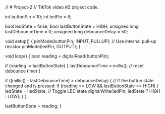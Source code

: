 // # Project-2
// TikTok video #2 project code.

int buttonPin = 10;
int ledPin = 6;

bool ledState = false;
bool lastButtonState = HIGH;
unsigned long lastDebounceTime = 0;
unsigned long debounceDelay = 50;

void setup() {
  pinMode(buttonPin, INPUT_PULLUP);  // Use internal pull-up resistor
  pinMode(ledPin, OUTPUT);
}

void loop() {
  bool reading = digitalRead(buttonPin);

  if (reading != lastButtonState) {
    lastDebounceTime = millis();  // reset debounce timer
  }

  if ((millis() - lastDebounceTime) > debounceDelay) {
    // If the button state changed and is pressed:
    if (reading == LOW && lastButtonState == HIGH) {
      ledState = !ledState;  // Toggle LED state
      digitalWrite(ledPin, ledState ? HIGH : LOW);
    }
  }

  lastButtonState = reading;
}

